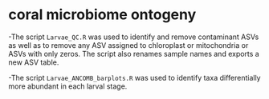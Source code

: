 # coral microbiome ontogeny

-The script `Larvae_QC.R` was used to identify and remove contaminant ASVs as well as to remove any ASV assigned to chloroplast or mitochondria or ASVs with only zeros. The script also renames sample names and exports a new ASV table.

-The script `Larvae_ANCOMB_barplots.R` was used to identify taxa differentially more abundant in each larval stage.


